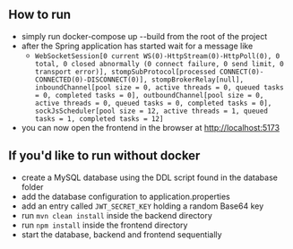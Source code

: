 ## How to run
  - simply run docker-compose up --build from the root of the project
  - after the Spring application has started wait for a message like
      - `WebSocketSession[0 current WS(0)-HttpStream(0)-HttpPoll(0), 0 total, 0 closed abnormally (0 connect failure, 0 send limit, 0 transport error)], stompSubProtocol[processed CONNECT(0)-CONNECTED(0)-DISCONNECT(0)], stompBrokerRelay[null], inboundChannel[pool size = 0, active threads = 0, queued tasks = 0, completed tasks = 0], outboundChannel[pool size = 0, active threads = 0, queued tasks = 0, completed tasks = 0], sockJsScheduler[pool size = 12, active threads = 1, queued tasks = 1, completed tasks = 12]`
  - you can now open the frontend in the browser at [http://localhost:5173](http://localhost:5173)

## If you'd like to run without docker
  - create a MySQL database using the DDL script found in the database folder
  - add the database configuration to application.properties
  - add an entry called `JWT_SECRET_KEY` holding a random Base64 key
  - run `mvn clean install` inside the backend directory
  - run `npm install` inside the frontend directory
  - start the database, backend and frontend sequentially 
